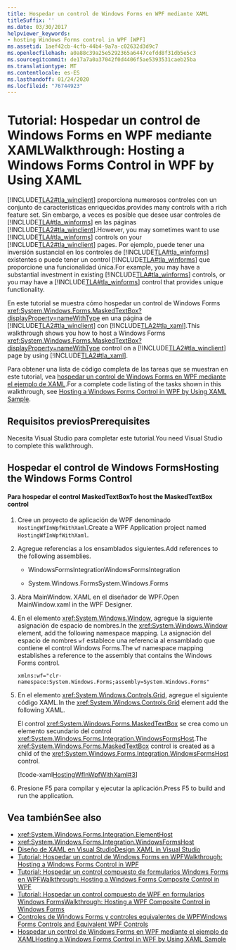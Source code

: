 ```yaml
---
title: Hospedar un control de Windows Forms en WPF mediante XAML
titleSuffix: ''
ms.date: 03/30/2017
helpviewer_keywords:
- hosting Windows Forms control in WPF [WPF]
ms.assetid: 1aef42cb-4cfb-44b4-9a7a-c02632d3d9c7
ms.openlocfilehash: a0a88c39a25e5292365a6447cefdd8f31db5e5c3
ms.sourcegitcommit: de17a7a0a37042f0d4406f5ae5393531caeb25ba
ms.translationtype: MT
ms.contentlocale: es-ES
ms.lasthandoff: 01/24/2020
ms.locfileid: "76744923"
---
```

# <a name="walkthrough-hosting-a-windows-forms-control-in-wpf-by-using-xaml"></a><span data-ttu-id="57471-102">Tutorial: Hospedar un control de Windows Forms en WPF mediante XAML</span><span class="sxs-lookup"><span data-stu-id="57471-102">Walkthrough: Hosting a Windows Forms Control in WPF by Using XAML</span></span>
[!INCLUDE[TLA2#tla_winclient](../../../../includes/tla2sharptla-winclient-md.md)] <span data-ttu-id="57471-103">proporciona numerosos controles con un conjunto de características enriquecidas.</span><span class="sxs-lookup"><span data-stu-id="57471-103">provides many controls with a rich feature set.</span></span> <span data-ttu-id="57471-104">Sin embargo, a veces es posible que desee usar controles de [!INCLUDE[TLA#tla_winforms](../../../../includes/tlasharptla-winforms-md.md)] en las páginas [!INCLUDE[TLA2#tla_winclient](../../../../includes/tla2sharptla-winclient-md.md)].</span><span class="sxs-lookup"><span data-stu-id="57471-104">However, you may sometimes want to use [!INCLUDE[TLA#tla_winforms](../../../../includes/tlasharptla-winforms-md.md)] controls on your [!INCLUDE[TLA2#tla_winclient](../../../../includes/tla2sharptla-winclient-md.md)] pages.</span></span> <span data-ttu-id="57471-105">Por ejemplo, puede tener una inversión sustancial en los controles de [!INCLUDE[TLA#tla_winforms](../../../../includes/tlasharptla-winforms-md.md)] existentes o puede tener un control [!INCLUDE[TLA#tla_winforms](../../../../includes/tlasharptla-winforms-md.md)] que proporcione una funcionalidad única.</span><span class="sxs-lookup"><span data-stu-id="57471-105">For example, you may have a substantial investment in existing [!INCLUDE[TLA#tla_winforms](../../../../includes/tlasharptla-winforms-md.md)] controls, or you may have a [!INCLUDE[TLA#tla_winforms](../../../../includes/tlasharptla-winforms-md.md)] control that provides unique functionality.</span></span>  
  
 <span data-ttu-id="57471-106">En este tutorial se muestra cómo hospedar un control de Windows Forms <xref:System.Windows.Forms.MaskedTextBox?displayProperty=nameWithType> en una página de [!INCLUDE[TLA2#tla_winclient](../../../../includes/tla2sharptla-winclient-md.md)] con [!INCLUDE[TLA2#tla_xaml](../../../../includes/tla2sharptla-xaml-md.md)].</span><span class="sxs-lookup"><span data-stu-id="57471-106">This walkthrough shows you how to host a Windows Forms <xref:System.Windows.Forms.MaskedTextBox?displayProperty=nameWithType> control on a [!INCLUDE[TLA2#tla_winclient](../../../../includes/tla2sharptla-winclient-md.md)] page by using [!INCLUDE[TLA2#tla_xaml](../../../../includes/tla2sharptla-xaml-md.md)].</span></span>  
  
 <span data-ttu-id="57471-107">Para obtener una lista de código completa de las tareas que se muestran en este tutorial, vea [hospedar un control de Windows Forms en WPF mediante el ejemplo de XAML](https://github.com/Microsoft/WPF-Samples/tree/master/Migration%20and%20Interoperability/HostingWfInWpfWithXaml).</span><span class="sxs-lookup"><span data-stu-id="57471-107">For a complete code listing of the tasks shown in this walkthrough, see [Hosting a Windows Forms Control in WPF by Using XAML Sample](https://github.com/Microsoft/WPF-Samples/tree/master/Migration%20and%20Interoperability/HostingWfInWpfWithXaml).</span></span>
  
## <a name="prerequisites"></a><span data-ttu-id="57471-108">Requisitos previos</span><span class="sxs-lookup"><span data-stu-id="57471-108">Prerequisites</span></span>  

<span data-ttu-id="57471-109">Necesita Visual Studio para completar este tutorial.</span><span class="sxs-lookup"><span data-stu-id="57471-109">You need Visual Studio to complete this walkthrough.</span></span>  
  
## <a name="hosting-the-windows-forms-control"></a><span data-ttu-id="57471-110">Hospedar el control de Windows Forms</span><span class="sxs-lookup"><span data-stu-id="57471-110">Hosting the Windows Forms Control</span></span>  
  
#### <a name="to-host-the-maskedtextbox-control"></a><span data-ttu-id="57471-111">Para hospedar el control MaskedTextBox</span><span class="sxs-lookup"><span data-stu-id="57471-111">To host the MaskedTextBox control</span></span>  
  
1. <span data-ttu-id="57471-112">Cree un proyecto de aplicación de WPF denominado `HostingWfInWpfWithXaml`.</span><span class="sxs-lookup"><span data-stu-id="57471-112">Create a WPF Application project named `HostingWfInWpfWithXaml`.</span></span>  
  
2. <span data-ttu-id="57471-113">Agregue referencias a los ensamblados siguientes.</span><span class="sxs-lookup"><span data-stu-id="57471-113">Add references to the following assemblies.</span></span>  
  
    - <span data-ttu-id="57471-114">WindowsFormsIntegration</span><span class="sxs-lookup"><span data-stu-id="57471-114">WindowsFormsIntegration</span></span>  
  
    - <span data-ttu-id="57471-115">System.Windows.Forms</span><span class="sxs-lookup"><span data-stu-id="57471-115">System.Windows.Forms</span></span>  
  
3. <span data-ttu-id="57471-116">Abra MainWindow. XAML en el diseñador de WPF.</span><span class="sxs-lookup"><span data-stu-id="57471-116">Open MainWindow.xaml in the WPF Designer.</span></span>  
  
4. <span data-ttu-id="57471-117">En el elemento <xref:System.Windows.Window>, agregue la siguiente asignación de espacio de nombres.</span><span class="sxs-lookup"><span data-stu-id="57471-117">In the <xref:System.Windows.Window> element, add the following namespace mapping.</span></span> <span data-ttu-id="57471-118">La asignación del espacio de nombres `wf` establece una referencia al ensamblado que contiene el control Windows Forms.</span><span class="sxs-lookup"><span data-stu-id="57471-118">The `wf` namespace mapping establishes a reference to the assembly that contains the Windows Forms control.</span></span>  
  
    ```xaml  
    xmlns:wf="clr-namespace:System.Windows.Forms;assembly=System.Windows.Forms"  
    ```  
  
5. <span data-ttu-id="57471-119">En el elemento <xref:System.Windows.Controls.Grid>, agregue el siguiente código XAML.</span><span class="sxs-lookup"><span data-stu-id="57471-119">In the <xref:System.Windows.Controls.Grid> element add the following XAML.</span></span>  
  
     <span data-ttu-id="57471-120">El control <xref:System.Windows.Forms.MaskedTextBox> se crea como un elemento secundario del control <xref:System.Windows.Forms.Integration.WindowsFormsHost>.</span><span class="sxs-lookup"><span data-stu-id="57471-120">The <xref:System.Windows.Forms.MaskedTextBox> control is created as a child of the <xref:System.Windows.Forms.Integration.WindowsFormsHost> control.</span></span>  
  
     [!code-xaml[HostingWfInWpfWithXaml#3](~/samples/snippets/csharp/VS_Snippets_Wpf/HostingWfInWpfWithXaml/CSharp/HostingWfInWpf/Window1.xaml#3)]  
  
6. <span data-ttu-id="57471-121">Presione F5 para compilar y ejecutar la aplicación.</span><span class="sxs-lookup"><span data-stu-id="57471-121">Press F5 to build and run the application.</span></span>  
  
## <a name="see-also"></a><span data-ttu-id="57471-122">Vea también</span><span class="sxs-lookup"><span data-stu-id="57471-122">See also</span></span>

- <xref:System.Windows.Forms.Integration.ElementHost>
- <xref:System.Windows.Forms.Integration.WindowsFormsHost>
- [<span data-ttu-id="57471-123">Diseño de XAML en Visual Studio</span><span class="sxs-lookup"><span data-stu-id="57471-123">Design XAML in Visual Studio</span></span>](/visualstudio/xaml-tools/designing-xaml-in-visual-studio)
- [<span data-ttu-id="57471-124">Tutorial: Hospedar un control de Windows Forms en WPF</span><span class="sxs-lookup"><span data-stu-id="57471-124">Walkthrough: Hosting a Windows Forms Control in WPF</span></span>](walkthrough-hosting-a-windows-forms-control-in-wpf.md)
- [<span data-ttu-id="57471-125">Tutorial: Hospedar un control compuesto de formularios Windows Forms en WPF</span><span class="sxs-lookup"><span data-stu-id="57471-125">Walkthrough: Hosting a Windows Forms Composite Control in WPF</span></span>](walkthrough-hosting-a-windows-forms-composite-control-in-wpf.md)
- [<span data-ttu-id="57471-126">Tutorial: Hospedar un control compuesto de WPF en formularios Windows Forms</span><span class="sxs-lookup"><span data-stu-id="57471-126">Walkthrough: Hosting a WPF Composite Control in Windows Forms</span></span>](walkthrough-hosting-a-wpf-composite-control-in-windows-forms.md)
- [<span data-ttu-id="57471-127">Controles de Windows Forms y controles equivalentes de WPF</span><span class="sxs-lookup"><span data-stu-id="57471-127">Windows Forms Controls and Equivalent WPF Controls</span></span>](windows-forms-controls-and-equivalent-wpf-controls.md)
- [<span data-ttu-id="57471-128">Hospedar un control de Windows Forms en WPF mediante el ejemplo de XAML</span><span class="sxs-lookup"><span data-stu-id="57471-128">Hosting a Windows Forms Control in WPF by Using XAML Sample</span></span>](https://go.microsoft.com/fwlink/?LinkID=160000)
